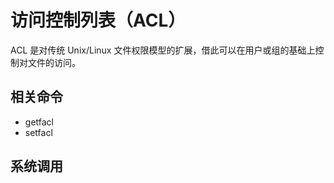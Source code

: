 # 访问控制列表（ACL）

ACL 是对传统 Unix/Linux 文件权限模型的扩展，借此可以在用户或组的基础上控制对文件的访问。

## 相关命令

* getfacl
* setfacl

## 系统调用
